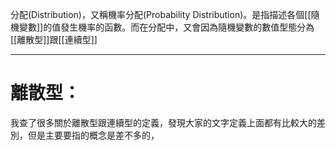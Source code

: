 分配(Distribution)，又稱機率分配(Probability Distribution)。是指描述各個[[隨機變數]]的值發生機率的函數。而在分配中，又會因為隨機變數的數值型態分為[[離散型]]跟[[連續型]]
- - -
# 離散型：
我查了很多關於離散型跟連續型的定義，發現大家的文字定義上面都有比較大的差別，但是主要要指的概念是差不多的，